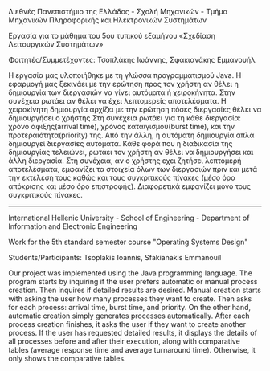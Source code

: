 Διεθνές Πανεπιστήμιο της Ελλάδος - Σχολή Μηχανικών - Τμήμα Μηχανικών Πληροφορικής και Ηλεκτρονικών Συστημάτων

Εργασία για το μάθημα του 5ου τυπικού εξαμήνου «Σχεδίαση Λειτουργικών Συστημάτων»

Φοιτητές/Συμμετέχοντες: Τσοπλάκης Ιωάννης, Σφακιανάκης Εμμανουήλ

H εργασία μας υλοποιήθηκε με τη γλώσσα προγραμματισμού Java. H εφαρμογή μας ξεκινάει με την ερώτηση προς τον χρήστη αν θέλει η δημιουργία των διεργασιών να γίνει αυτόματα ή χειροκήνητα. Στην συνέχεια ρωτάει αν θέλει να έχει λεπτομερείς αποτελέσματα. Η χειροκίνητη δημιουργία αρχίζει με την ερώτηση πόσες διεργασίες θέλει να δημιουργήσει ο χρήστης Στη συνέχεια ρωτάει για τη κάθε διεργασία: χρόνο άφιξης(arrival time), χρόνος καταιγισμού(burst time), και την προτεραιότητα(priority) της. Aπό την άλλη, η αυτόματη δημιουργία απλά δημιουργεί διεργασίες αυτόματα. Κάθε φορά που η διαδικασία της δημιουργίας τελειώνει, ρωτάει τον χρήστη αν θέλει να δημιουργήσει και άλλη διεργασία. Στη συνέχεια, αν ο χρήστης εχει ζητήσει λεπτομερή αποτελέσματα, εμφανίζει τα στοιχεία όλων των διεργασιών πριν και μετά την εκτέλεση τους καθώς και τους συγκριτικούς πίνακες (μέσο όρο απόκρισης και μέσο όρο επιστροφής). Διαφορετικά εμφανίζει μονο τους συγκριτικούς πίνακες.

-------------------------------
International Hellenic University - School of Engineering - Department of Information and Electronic Engineering

Work for the 5th standard semester course "Operating Systems Design"

Students/Participants: Tsoplakis Ioannis, Sfakianakis Emmanouil

Our project was implemented using the Java programming language. The program starts by inquiring if the user prefers automatic or manual process creation. Then inquires if detailed results are desired. Manual creation starts with asking the user how many processes they want to create. Then asks for each process: arrival time, burst time, and priority. On the other hand, automatic creation simply generates processes automatically. After each process creation finishes, it asks the user if they want to create another process. If the user has requested detailed results, it displays the details of all processes before and after their execution, along with comparative tables (average response time and average turnaround time). Otherwise, it only shows the comparative tables.
